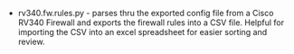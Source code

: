 <ul>
  <li>rv340.fw.rules.py - parses thru the exported config file from a Cisco RV340 Firewall and exports the firewall rules into a CSV file.  Helpful for importing the CSV into an excel spreadsheet for easier sorting and review. </li>
</ul>

